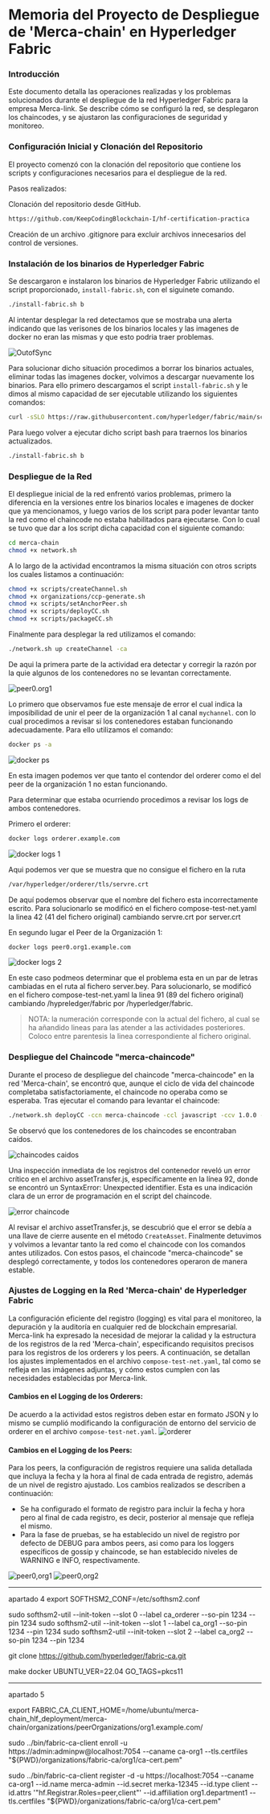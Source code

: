 # Memoria del Proyecto de Despliegue de 'Merca-chain' en Hyperledger Fabric

### Introducción
Este documento detalla las operaciones realizadas y los problemas solucionados durante el despliegue de la red Hyperledger Fabric para la empresa Merca-link. Se describe cómo se configuró la red, se desplegaron los chaincodes, y se ajustaron las configuraciones de seguridad y monitoreo.

### Configuración Inicial y Clonación del Repositorio
El proyecto comenzó con la clonación del repositorio que contiene los scripts y configuraciones necesarios para el despliegue de la red.

Pasos realizados:

Clonación del repositorio desde GitHub.
```bash 
https://github.com/KeepCodingBlockchain-I/hf-certification-practica
```

Creación de un archivo .gitignore para excluir archivos innecesarios del control de versiones.

### Instalación de los binarios de Hyperledger Fabric
Se descargaron e instalaron los binarios de Hyperledger Fabric utilizando el script proporcionado, `install-fabric.sh`, con el siguinete comando.

```bash 
./install-fabric.sh b
```

Al intentar desplegar la red detectamos que se mostraba una alerta indicando que las verisones de los binarios locales y las imagenes de docker no eran las mismas y que esto podria traer problemas.

![OutofSync](img/hlf01.png)

Para solucionar dicho situación procedimos a borrar los binarios actuales, eliminar todas las imagenes docker, volvimos a descargar nuevamente los binarios. Para ello primero descargamos el script `install-fabric.sh` y le dimos al mismo capacidad de ser ejecutable utilizando los siguientes comandos: 
```bash 
curl -sSLO https://raw.githubusercontent.com/hyperledger/fabric/main/scripts/install-fabric.sh && chmod +x install-fabric.sh
```
Para luego volver a ejecutar dicho script bash para traernos los binarios actualizados.
```bash 
./install-fabric.sh b
```

### Despliegue de la Red
El despliegue inicial de la red enfrentó varios problemas, primero la diferencia en la versiones entre los binarios locales e imagenes de docker que ya mencionamos, y luego varios de los script para poder levantar tanto la red como el chaincode no estaba habilitados para ejecutarse. Con lo cual se tuvo que dar a los script dicha capacidad con el siguiente comando:
```bash 
cd merca-chain
chmod +x network.sh
```
A lo largo de la actividad encontramos la misma situación con otros scripts los cuales listamos a continuación:
```bash 
chmod +x scripts/createChannel.sh 
chmod +x organizations/ccp-generate.sh
chmod +x scripts/setAnchorPeer.sh 
chmod +x scripts/deployCC.sh
chmod +x scripts/packageCC.sh
```
Finalmente para desplegar la red utilizamos el comando:
```bash 
./network.sh up createChannel -ca
```

De aqui la primera parte de la actividad era detectar y corregir la razón por la quie algunos de los contenedores no se levantan correctamente.

![peer0.org1](img/hlf02.png)

Lo primero que observamos fue este mensaje de error el cual indica la imposibilidad de unir el peer de la organización 1 al canal `mychannel`. con lo cual procedimos a revisar si los contenedores estaban funcionando adecuadamente. Para ello utilizamos el comando:
```bash 
docker ps -a
```
![docker ps](img/hlf03.png)

En esta imagen podemos ver que tanto el contendor del orderer como el del peer de la organización 1 no estan funcionando. 

Para determinar que estaba ocurriendo procedimos a revisar los logs de ambos contenedores. 

Primero el orderer:
```bash 
docker logs orderer.example.com
```
![docker logs 1](img/hlf04.png)

Aqui podemos ver que se muestra que no consigue el fichero en la ruta
```bash
/var/hyperledger/orderer/tls/servre.crt
```
De aquí podemos observar que el nombre del fichero esta incorrectamente escrito. Para solucionarlo se modificó en el fichero compose-test-net.yaml la linea 42 (41 del fichero original) cambiando servre.crt por server.crt

En segundo lugar el Peer de la Organización 1:
```bash 
docker logs peer0.org1.example.com
```
![docker logs 2](img/hlf05.png)

En este caso podmeos determinar que el problema esta en un par de letras cambiadas en el ruta al fichero server.bey. Para solucionarlo, se modificó en el fichero compose-test-net.yaml la linea 91 (89 del fichero original) cambiando /hypreledger/fabric por /hyperledger/fabric.

> NOTA: la numeración corresponde con la actual del fichero, al cual se ha añandido lineas para las atender a las actividades posteriores. Coloco entre parentesis la linea correspondiente al fichero original.

### Despliegue del Chaincode "merca-chaincode"
Durante el proceso de despliegue del chaincode "merca-chaincode" en la red 'Merca-chain', se encontró que, aunque el ciclo de vida del chaincode completaba satisfactoriamente, el chaincode no operaba como se esperaba. Tras ejecutar el comando para levantar el chaincode:

```bash 
./network.sh deployCC -ccn merca-chaincode -ccl javascript -ccv 1.0.0 -ccp ../merca-chaincode
```
Se observó que los contenedores de los chaincodes se encontraban caídos. 

![chaincodes caidos](img/hlf06.png)

Una inspección inmediata de los registros del contenedor reveló un error crítico en el archivo assetTransfer.js, específicamente en la línea 92, donde se encontró un SyntaxError: Unexpected identifier. Esta es una indicación clara de un error de programación en el script del chaincode.

![error chaincode](img/hlf07.png)

Al revisar el archivo assetTransfer.js, se descubrió que el error se debía a una llave de cierre ausente en el método `CreateAsset`.
Finalmente detuvimos y volvimos a levantar tanto la red como el chaincode con los comandos antes utilizados. Con estos pasos, el chaincode "merca-chaincode" se desplegó correctamente, y todos los contenedores operaron de manera estable.

### Ajustes de Logging en la Red 'Merca-chain' de Hyperledger Fabric
La configuración eficiente del registro (logging) es vital para el monitoreo, la depuración y la auditoría en cualquier red de blockchain empresarial. Merca-link ha expresado la necesidad de mejorar la calidad y la estructura de los registros de la red 'Merca-chain', especificando requisitos precisos para los registros de los orderers y los peers. A continuación, se detallan los ajustes implementados en el archivo `compose-test-net.yaml`, tal como se refleja en las imágenes adjuntas, y cómo estos cumplen con las necesidades establecidas por Merca-link.

#### Cambios en el Logging de los Orderers:
De acuerdo a la actividad estos registros deben estar en formato JSON y lo mismo se cumplió modificando la configuración de entorno del servicio de orderer en el archivo `compose-test-net.yaml`.
![orderer](img/hlf08.png)

#### Cambios en el Logging de los Peers:
Para los peers, la configuración de registros requiere una salida detallada que incluya la fecha y la hora al final de cada entrada de registro, además de un nivel de registro ajustado. Los cambios realizados se describen a continuación:

- Se ha configurado el formato de registro para incluir la fecha y hora pero al final de cada registro, es decir, posterior al mensaje que refleja el mismo.
- Para la fase de pruebas, se ha establecido un nivel de registro por defecto de DEBUG para ambos peers, asi como para los loggers específicos de gossip y chaincode, se han establecido niveles de WARNING e INFO, respectivamente.

![peer0,org1](img/hlf09.png)
![peer0,org2](img/hlf10.png)



-----------------------------------------------------------
apartado 4
export SOFTHSM2_CONF=/etc/softhsm2.conf

sudo softhsm2-util --init-token --slot 0 --label ca_orderer --so-pin 1234 --pin 1234
sudo softhsm2-util --init-token --slot 1 --label ca_org1 --so-pin 1234 --pin 1234
sudo softhsm2-util --init-token --slot 2 --label ca_org2 --so-pin 1234 --pin 1234

git clone https://github.com/hyperledger/fabric-ca.git

make docker UBUNTU_VER=22.04 GO_TAGS=pkcs11

------------------------------------------------------------
apartado 5

export FABRIC_CA_CLIENT_HOME=/home/ubuntu/merca-chain_hlf_deployment/merca-chain/organizations/peerOrganizations/org1.example.com/

sudo ../bin/fabric-ca-client enroll -u https://admin:adminpw@localhost:7054 --caname ca-org1 --tls.certfiles "${PWD}/organizations/fabric-ca/org1/ca-cert.pem"

sudo ../bin/fabric-ca-client register -d -u https://localhost:7054 --caname ca-org1 --id.name merca-admin --id.secret merka-12345 --id.type client --id.attrs '"hf.Registrar.Roles=peer,client"' --id.affiliation org1.department1 --tls.certfiles "${PWD}/organizations/fabric-ca/org1/ca-cert.pem"